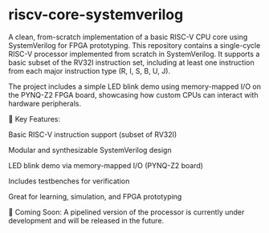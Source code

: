 # riscv-core-systemverilog
A clean, from-scratch implementation of a basic RISC-V CPU core using SystemVerilog for FPGA prototyping.
This repository contains a single-cycle RISC-V processor implemented from scratch in SystemVerilog. It supports a basic subset of the RV32I instruction set, including at least one instruction from each major instruction type (R, I, S, B, U, J).

The project includes a simple LED blink demo using memory-mapped I/O on the PYNQ-Z2 FPGA board, showcasing how custom CPUs can interact with hardware peripherals.

🔧 Key Features:

Basic RISC-V instruction support (subset of RV32I)

Modular and synthesizable SystemVerilog design

LED blink demo via memory-mapped I/O (PYNQ-Z2 board)

Includes testbenches for verification

Great for learning, simulation, and FPGA prototyping

📌 Coming Soon:
A pipelined version of the processor is currently under development and will be released in the future.
